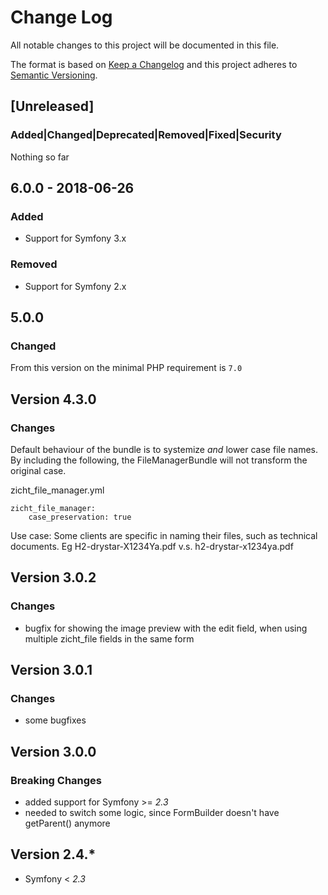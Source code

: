 # Change Log
All notable changes to this project will be documented in this file.

The format is based on [Keep a Changelog](http://keepachangelog.com/)
and this project adheres to [Semantic Versioning](http://semver.org/).

## [Unreleased]
### Added|Changed|Deprecated|Removed|Fixed|Security
Nothing so far

## 6.0.0 - 2018-06-26
### Added
- Support for Symfony 3.x
### Removed
- Support for Symfony 2.x

## 5.0.0
### Changed
From this version on the minimal PHP requirement is `7.0`

## Version 4.3.0
### Changes
Default behaviour of the bundle is to systemize *and* lower case file names. By including the following, the
FileManagerBundle will not transform the original case.

zicht_file_manager.yml

```
zicht_file_manager:
    case_preservation: true
```

Use case: Some clients are specific in naming their files, such as technical documents.
Eg H2-drystar-X1234Ya.pdf v.s. h2-drystar-x1234ya.pdf

## Version 3.0.2
### Changes
- bugfix for showing the image preview with the edit field, when using multiple zicht_file fields in the same form

## Version 3.0.1
### Changes
- some bugfixes

## Version 3.0.0
### Breaking Changes
- added support for Symfony >= _2.3_
- needed to switch some logic, since FormBuilder doesn't have getParent() anymore

## Version 2.4.*
- Symfony < _2.3_